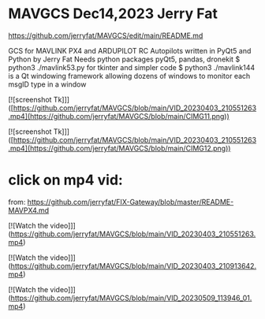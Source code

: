 # MAVGCS Dec14,2023 Jerry Fat
https://github.com/jerryfat/MAVGCS/edit/main/README.md

GCS for MAVLINK PX4 and ARDUPILOT RC Autopilots written in PyQt5 and Python by Jerry Fat
Needs python packages pyQt5, pandas, dronekit
$ python3 ./mavlink53.py for tkinter and simpler code
$ python3 ./mavlink144  is a Qt windowing framework allowing dozens of windows to monitor each msgID type in a window


[![screenshot Tk]]]([https://github.com/jerryfat/MAVGCS/blob/main/VID_20230403_210551263.mp4](https://github.com/jerryfat/MAVGCS/blob/main/CIMG11.png))

[![screenshot Tk]]]([https://github.com/jerryfat/MAVGCS/blob/main/VID_20230403_210551263.mp4](https://github.com/jerryfat/MAVGCS/blob/main/CIMG12.png))

# click on mp4 vid:
from: https://github.com/jerryfat/FIX-Gateway/blob/master/README-MAVPX4.md

[![Watch the video]]](https://github.com/jerryfat/MAVGCS/blob/main/VID_20230403_210551263.mp4)

[![Watch the video]]](https://github.com/jerryfat/MAVGCS/blob/main/VID_20230403_210913642.mp4)

[![Watch the video]]](https://github.com/jerryfat/MAVGCS/blob/main/VID_20230509_113946_01.mp4)


